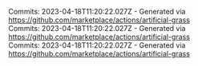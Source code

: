 Commits: 2023-04-18T11:20:22.027Z - Generated via https://github.com/marketplace/actions/artificial-grass
<br>
Commits: 2023-04-18T11:20:22.027Z - Generated via https://github.com/marketplace/actions/artificial-grass
<br>
Commits: 2023-04-18T11:20:22.027Z - Generated via https://github.com/marketplace/actions/artificial-grass
<br>
